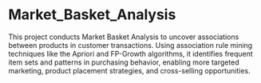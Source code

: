 # Market_Basket_Analysis
This project conducts Market Basket Analysis to uncover associations between products in customer transactions. Using association rule mining techniques like the Apriori and FP-Growth algorithms, it identifies frequent item sets and patterns in purchasing behavior, enabling more targeted marketing, product placement strategies, and cross-selling opportunities.
